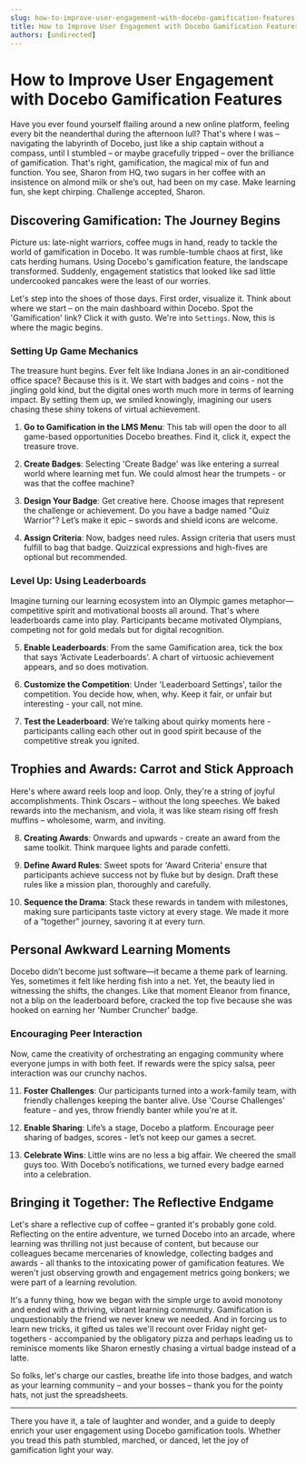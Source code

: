 ```yaml
---
slug: how-to-improve-user-engagement-with-docebo-gamification-features
title: How to Improve User Engagement with Docebo Gamification Features
authors: [undirected]
---
```



# How to Improve User Engagement with Docebo Gamification Features

Have you ever found yourself flailing around a new online platform, feeling every bit the neanderthal during the afternoon lull? That's where I was – navigating the labyrinth of Docebo, just like a ship captain without a compass, until I stumbled – or maybe gracefully tripped – over the brilliance of gamification. That's right, gamification, the magical mix of fun and function. You see, Sharon from HQ, two sugars in her coffee with an insistence on almond milk or she’s out, had been on my case. Make learning fun, she kept chirping. Challenge accepted, Sharon.

## Discovering Gamification: The Journey Begins

Picture us: late-night warriors, coffee mugs in hand, ready to tackle the world of gamification in Docebo. It was rumble-tumble chaos at first, like cats herding humans. Using Docebo's gamification feature, the landscape transformed. Suddenly, engagement statistics that looked like sad little undercooked pancakes were the least of our worries.

Let's step into the shoes of those days. First order, visualize it. Think about where we start – on the main dashboard within Docebo. Spot the 'Gamification' link? Click it with gusto. We're into `Settings`. Now, this is where the magic begins.

### Setting Up Game Mechanics

The treasure hunt begins. Ever felt like Indiana Jones in an air-conditioned office space? Because this is it. We start with badges and coins - not the jingling gold kind, but the digital ones worth much more in terms of learning impact. By setting them up, we smiled knowingly, imagining our users chasing these shiny tokens of virtual achievement.

1. **Go to Gamification in the LMS Menu**: This tab will open the door to all game-based opportunities Docebo breathes. Find it, click it, expect the treasure trove.
   
2. **Create Badges**: Selecting 'Create Badge' was like entering a surreal world where learning met fun. We could almost hear the trumpets - or was that the coffee machine?

3. **Design Your Badge**: Get creative here. Choose images that represent the challenge or achievement. Do you have a badge named "Quiz Warrior"? Let’s make it epic – swords and shield icons are welcome.

4. **Assign Criteria**: Now, badges need rules. Assign criteria that users must fulfill to bag that badge. Quizzical expressions and high-fives are optional but recommended.

### Level Up: Using Leaderboards

Imagine turning our learning ecosystem into an Olympic games metaphor—competitive spirit and motivational boosts all around. That's where leaderboards came into play. Participants became motivated Olympians, competing not for gold medals but for digital recognition.

5. **Enable Leaderboards**: From the same Gamification area, tick the box that says ‘Activate Leaderboards’. A chart of virtuosic achievement appears, and so does motivation.

6. **Customize the Competition**: Under 'Leaderboard Settings', tailor the competition. You decide how, when, why. Keep it fair, or unfair but interesting - your call, not mine.

7. **Test the Leaderboard**: We’re talking about quirky moments here - participants calling each other out in good spirit because of the competitive streak you ignited.

## Trophies and Awards: Carrot and Stick Approach

Here's where award reels loop and loop. Only, they're a string of joyful accomplishments. Think Oscars – without the long speeches. We baked rewards into the mechanism, and viola, it was like steam rising off fresh muffins – wholesome, warm, and inviting.

8. **Creating Awards**: Onwards and upwards - create an award from the same toolkit. Think marquee lights and parade confetti.

9. **Define Award Rules**: Sweet spots for 'Award Criteria' ensure that participants achieve success not by fluke but by design. Draft these rules like a mission plan, thoroughly and carefully.

10. **Sequence the Drama**: Stack these rewards in tandem with milestones, making sure participants taste victory at every stage. We made it more of a “together” journey, savoring it at every turn.

## Personal Awkward Learning Moments

Docebo didn’t become just software—it became a theme park of learning. Yes, sometimes it felt like herding fish into a net. Yet, the beauty lied in witnessing the shifts, the changes. Like that moment Eleanor from finance, not a blip on the leaderboard before, cracked the top five because she was hooked on earning her 'Number Cruncher' badge.

### Encouraging Peer Interaction

Now, came the creativity of orchestrating an engaging community where everyone jumps in with both feet. If rewards were the spicy salsa, peer interaction was our crunchy nachos.

11. **Foster Challenges**: Our participants turned into a work-family team, with friendly challenges keeping the banter alive. Use 'Course Challenges' feature - and yes, throw friendly banter while you're at it.

12. **Enable Sharing**: Life’s a stage, Docebo a platform. Encourage peer sharing of badges, scores - let’s not keep our games a secret.

13. **Celebrate Wins**: Little wins are no less a big affair. We cheered the small guys too. With Docebo’s notifications, we turned every badge earned into a celebration.

## Bringing it Together: The Reflective Endgame

Let's share a reflective cup of coffee – granted it's probably gone cold. Reflecting on the entire adventure, we turned Docebo into an arcade, where learning was thrilling not just because of content, but because our colleagues became mercenaries of knowledge, collecting badges and awards - all thanks to the intoxicating power of gamification features. We weren't just observing growth and engagement metrics going bonkers; we were part of a learning revolution.

It's a funny thing, how we began with the simple urge to avoid monotony and ended with a thriving, vibrant learning community. Gamification is unquestionably the friend we never knew we needed. And in forcing us to learn new tricks, it gifted us tales we'll recount over Friday night get-togethers - accompanied by the obligatory pizza and perhaps leading us to reminisce moments like Sharon ernestly chasing a virtual badge instead of a latte.

So folks, let's charge our castles, breathe life into those badges, and watch as your learning community – and your bosses – thank you for the pointy hats, not just the spreadsheets.

---

There you have it, a tale of laughter and wonder, and a guide to deeply enrich your user engagement using Docebo gamification tools. Whether you tread this path stumbled, marched, or danced, let the joy of gamification light your way.